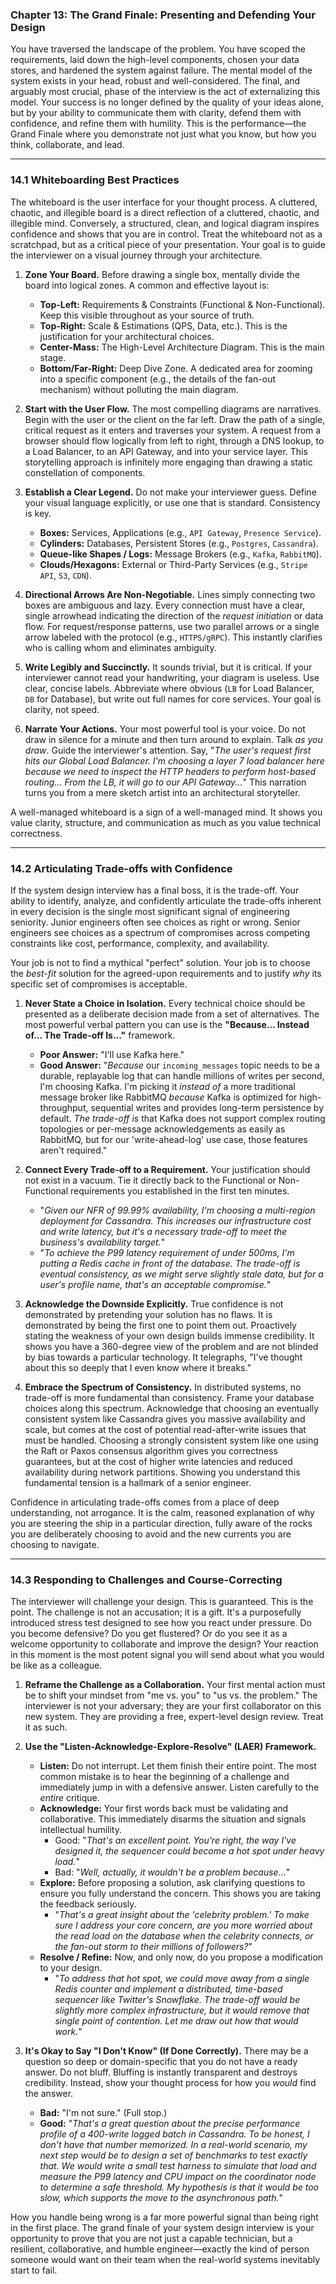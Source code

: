 ### **Chapter 13: The Grand Finale: Presenting and Defending Your Design**

You have traversed the landscape of the problem. You have scoped the requirements, laid down the high-level components, chosen your data stores, and hardened the system against failure. The mental model of the system exists in your head, robust and well-considered. The final, and arguably most crucial, phase of the interview is the act of externalizing this model. Your success is no longer defined by the quality of your ideas alone, but by your ability to communicate them with clarity, defend them with confidence, and refine them with humility. This is the performance—the Grand Finale where you demonstrate not just what you know, but how you think, collaborate, and lead.

---

### **14.1 Whiteboarding Best Practices**

The whiteboard is the user interface for your thought process. A cluttered, chaotic, and illegible board is a direct reflection of a cluttered, chaotic, and illegible mind. Conversely, a structured, clean, and logical diagram inspires confidence and shows that you are in control. Treat the whiteboard not as a scratchpad, but as a critical piece of your presentation. Your goal is to guide the interviewer on a visual journey through your architecture.

1.  **Zone Your Board.** Before drawing a single box, mentally divide the board into logical zones. A common and effective layout is:
    *   **Top-Left:** Requirements & Constraints (Functional & Non-Functional). Keep this visible throughout as your source of truth.
    *   **Top-Right:** Scale & Estimations (QPS, Data, etc.). This is the justification for your architectural choices.
    *   **Center-Mass:** The High-Level Architecture Diagram. This is the main stage.
    *   **Bottom/Far-Right:** Deep Dive Zone. A dedicated area for zooming into a specific component (e.g., the details of the fan-out mechanism) without polluting the main diagram.

2.  **Start with the User Flow.** The most compelling diagrams are narratives. Begin with the user or the client on the far left. Draw the path of a single, critical request as it enters and traverses your system. A request from a browser should flow logically from left to right, through a DNS lookup, to a Load Balancer, to an API Gateway, and into your service layer. This storytelling approach is infinitely more engaging than drawing a static constellation of components.

3.  **Establish a Clear Legend.** Do not make your interviewer guess. Define your visual language explicitly, or use one that is standard. Consistency is key.
    *   **Boxes:** Services, Applications (e.g., `API Gateway`, `Presence Service`).
    *   **Cylinders:** Databases, Persistent Stores (e.g., `Postgres`, `Cassandra`).
    *   **Queue-like Shapes / Logs:** Message Brokers (e.g., `Kafka`, `RabbitMQ`).
    *   **Clouds/Hexagons:** External or Third-Party Services (e.g., `Stripe API`, `S3`, `CDN`).

4.  **Directional Arrows Are Non-Negotiable.** Lines simply connecting two boxes are ambiguous and lazy. Every connection must have a clear, single arrowhead indicating the direction of the *request initiation* or data flow. For request/response patterns, use two parallel arrows or a single arrow labeled with the protocol (e.g., `HTTPS/gRPC`). This instantly clarifies who is calling whom and eliminates ambiguity.

5.  **Write Legibly and Succinctly.** It sounds trivial, but it is critical. If your interviewer cannot read your handwriting, your diagram is useless. Use clear, concise labels. Abbreviate where obvious (`LB` for Load Balancer, `DB` for Database), but write out full names for core services. Your goal is clarity, not speed.

6.  **Narrate Your Actions.** Your most powerful tool is your voice. Do not draw in silence for a minute and then turn around to explain. Talk *as you draw*. Guide the interviewer's attention. Say, "*The user's request first hits our Global Load Balancer. I'm choosing a layer 7 load balancer here because we need to inspect the HTTP headers to perform host-based routing... From the LB, it will go to our API Gateway...*" This narration turns you from a mere sketch artist into an architectural storyteller.

A well-managed whiteboard is a sign of a well-managed mind. It shows you value clarity, structure, and communication as much as you value technical correctness.

---

### **14.2 Articulating Trade-offs with Confidence**

If the system design interview has a final boss, it is the trade-off. Your ability to identify, analyze, and confidently articulate the trade-offs inherent in every decision is the single most significant signal of engineering seniority. Junior engineers often see choices as right or wrong. Senior engineers see choices as a spectrum of compromises across competing constraints like cost, performance, complexity, and availability.

Your job is not to find a mythical "perfect" solution. Your job is to choose the *best-fit* solution for the agreed-upon requirements and to justify *why* its specific set of compromises is acceptable.

1.  **Never State a Choice in Isolation.** Every technical choice should be presented as a deliberate decision made from a set of alternatives. The most powerful verbal pattern you can use is the **"Because... Instead of... The Trade-off Is..."** framework.
    *   **Poor Answer:** "I'll use Kafka here."
    *   **Good Answer:** "*Because* our `incoming_messages` topic needs to be a durable, replayable log that can handle millions of writes per second, I'm choosing Kafka. I'm picking it *instead of* a more traditional message broker like RabbitMQ *because* Kafka is optimized for high-throughput, sequential writes and provides long-term persistence by default. *The trade-off is* that Kafka does not support complex routing topologies or per-message acknowledgements as easily as RabbitMQ, but for our 'write-ahead-log' use case, those features aren't required."

2.  **Connect Every Trade-off to a Requirement.** Your justification should not exist in a vacuum. Tie it directly back to the Functional or Non-Functional requirements you established in the first ten minutes.
    *   "*Given our NFR of 99.99% availability, I'm choosing a multi-region deployment for Cassandra. This increases our infrastructure cost and write latency, but it's a necessary trade-off to meet the business's availability target.*"
    *   "*To achieve the P99 latency requirement of under 500ms, I'm putting a Redis cache in front of the database. The trade-off is eventual consistency, as we might serve slightly stale data, but for a user's profile name, that's an acceptable compromise.*"

3.  **Acknowledge the Downside Explicitly.** True confidence is not demonstrated by pretending your solution has no flaws. It is demonstrated by being the first one to point them out. Proactively stating the weakness of your own design builds immense credibility. It shows you have a 360-degree view of the problem and are not blinded by bias towards a particular technology. It telegraphs, "I've thought about this so deeply that I even know where it breaks."

4.  **Embrace the Spectrum of Consistency.** In distributed systems, no trade-off is more fundamental than consistency. Frame your database choices along this spectrum. Acknowledge that choosing an eventually consistent system like Cassandra gives you massive availability and scale, but comes at the cost of potential read-after-write issues that must be handled. Choosing a strongly consistent system like one using the Raft or Paxos consensus algorithm gives you correctness guarantees, but at the cost of higher write latencies and reduced availability during network partitions. Showing you understand this fundamental tension is a hallmark of a senior engineer.

Confidence in articulating trade-offs comes from a place of deep understanding, not arrogance. It is the calm, reasoned explanation of why you are steering the ship in a particular direction, fully aware of the rocks you are deliberately choosing to avoid and the new currents you are choosing to navigate.

---

### **14.3 Responding to Challenges and Course-Correcting**

The interviewer will challenge your design. This is guaranteed. This is the point. The challenge is not an accusation; it is a gift. It's a purposefully introduced stress test designed to see how you react under pressure. Do you become defensive? Do you get flustered? Or do you see it as a welcome opportunity to collaborate and improve the design? Your reaction in this moment is the most potent signal you will send about what you would be like as a colleague.

1.  **Reframe the Challenge as a Collaboration.** Your first mental action must be to shift your mindset from "me vs. you" to "us vs. the problem." The interviewer is not your adversary; they are your first collaborator on this new system. They are providing a free, expert-level design review. Treat it as such.

2.  **Use the "Listen-Acknowledge-Explore-Resolve" (LAER) Framework.**
    *   **Listen:** Do not interrupt. Let them finish their entire point. The most common mistake is to hear the beginning of a challenge and immediately jump in with a defensive answer. Listen carefully to the *entire* critique.
    *   **Acknowledge:** Your first words back must be validating and collaborative. This immediately disarms the situation and signals intellectual humility.
        *   Good: "*That's an excellent point. You're right, the way I've designed it, the sequencer could become a hot spot under heavy load.*"
        *   Bad: "*Well, actually, it wouldn't be a problem because...*"
    *   **Explore:** Before proposing a solution, ask clarifying questions to ensure you fully understand the concern. This shows you are taking the feedback seriously.
        *   "*That's a great insight about the 'celebrity problem.' To make sure I address your core concern, are you more worried about the read load on the database when the celebrity connects, or the fan-out storm to their millions of followers?*"
    *   **Resolve / Refine:** Now, and only now, do you propose a modification to your design.
        *   "*To address that hot spot, we could move away from a single Redis counter and implement a distributed, time-based sequencer like Twitter's Snowflake. The trade-off would be slightly more complex infrastructure, but it would remove that single point of contention. Let me draw out how that would work.*"

3.  **It's Okay to Say "I Don't Know" (If Done Correctly).** There may be a question so deep or domain-specific that you do not have a ready answer. Do not bluff. Bluffing is instantly transparent and destroys credibility. Instead, show your thought process for how you *would* find the answer.
    *   **Bad:** "I'm not sure." (Full stop.)
    *   **Good:** "*That's a great question about the precise performance profile of a 400-write logged batch in Cassandra. To be honest, I don't have that number memorized. In a real-world scenario, my next step would be to design a set of benchmarks to test exactly that. We would write a small test harness to simulate that load and measure the P99 latency and CPU impact on the coordinator node to determine a safe threshold. My hypothesis is that it would be too slow, which supports the move to the asynchronous path.*"

How you handle being wrong is a far more powerful signal than being right in the first place. The grand finale of your system design interview is your opportunity to prove that you are not just a capable technician, but a resilient, collaborative, and humble engineer—exactly the kind of person someone would want on their team when the real-world systems inevitably start to fail.